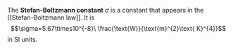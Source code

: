 The **Stefan-Boltzmann constant** $\sigma$ is a constant that appears in the [[Stefan-Boltzmann law]]. It is
$$\sigma=5.67\times10^{-8}\ \frac{\text{W}}{\text{m}^{2}\text{ K}^{4}}$$
in SI units.